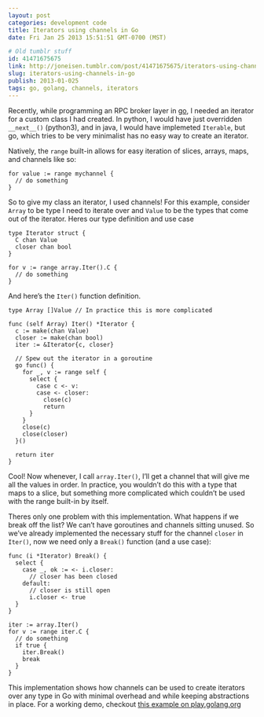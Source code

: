 ```yaml
---
layout: post
categories: development code
title: Iterators using channels in Go
date: Fri Jan 25 2013 15:51:51 GMT-0700 (MST)

# Old tumblr stuff
id: 41471675675
link: http://joneisen.tumblr.com/post/41471675675/iterators-using-channels-in-go
slug: iterators-using-channels-in-go
publish: 2013-01-025
tags: go, golang, channels, iterators
---
```



Recently, while programming an RPC broker layer in [go](http://golang.org), I needed an iterator for a custom class I had created. In python, I would have just overridden `__next__()` (python3), and in java, I would have implemeted `Iterable`, but go, which tries to be very minimalist has no easy way to create an iterator.

Natively, the `range` built-in allows for easy iteration of slices, arrays, maps, and channels like so:

    for value := range mychannel {
      // do something
    }

So to give my class an iterator, I used channels! For this example, consider `Array` to be type I need to iterate over and `Value` to be the types that come out of the iterator. Heres our type definition and use case

    type Iterator struct {
      C chan Value
      closer chan bool
    }

    for v := range array.Iter().C {
      // do something
    }

And here’s the `Iter()` function definition.

    type Array []Value // In practice this is more complicated

    func (self Array) Iter() *Iterator {
      c := make(chan Value)
      closer := make(chan bool)
      iter := &Iterator{c, closer}

      // Spew out the iterator in a goroutine
      go func() {
        for _, v := range self {
          select {
            case c <- v:
            case <- closer:
              close(c)
              return
          }
        }
        close(c)
        close(closer)
      }()

      return iter
    }

Cool! Now whenever, I call `array.Iter()`, I’ll get a channel that will give me all the values in order. In practice, you wouldn’t do this with a type that maps to a slice, but something more complicated which couldn’t be used with the range built-in by itself.

Theres only one problem with this implementation. What happens if we break off the list? We can’t have goroutines and channels sitting unused. So we’ve already implemented the necessary stuff for the channel `closer` in `Iter()`, now we need only a `Break()` function (and a use case):

    func (i *Iterator) Break() {
      select {
        case _, ok := <- i.closer:
          // closer has been closed
        default:
          // closer is still open
          i.closer <- true
      }
    }

    iter := array.Iter()
    for v := range iter.C {
      // do something
      if true {
        iter.Break()
        break
      }
    }

This implementation shows how channels can be used to create iterators over any type in Go with minimal overhead and while keeping abstractions in place. For a working demo, checkout [this example on play.golang.org](http://play.golang.org/p/NIdDOIDzPU)

